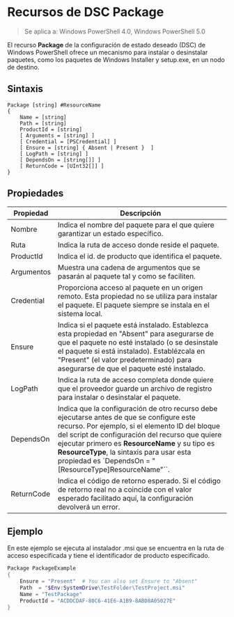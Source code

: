 # Recursos de DSC Package

> Se aplica a: Windows PowerShell 4.0, Windows PowerShell 5.0

El recurso **Package** de la configuración de estado deseado (DSC) de Windows PowerShell ofrece un mecanismo para instalar o desinstalar paquetes, como los paquetes de Windows Installer y setup.exe, en un nodo de destino.

## Sintaxis

```
Package [string] #ResourceName
{
    Name = [string]
    Path = [string]
    ProductId = [string]
    [ Arguments = [string] ]
    [ Credential = [PSCredential] ]
    [ Ensure = [string] { Absent | Present }  ]
    [ LogPath = [string] ]
    [ DependsOn = [string[]] ]
    [ ReturnCode = [UInt32[]] ]
}
```

## Propiedades
|  Propiedad  |  Descripción   | 
|---|---| 
| Nombre| Indica el nombre del paquete para el que quiere garantizar un estado específico.| 
| Ruta| Indica la ruta de acceso donde reside el paquete.| 
| ProductId| Indica el id. de producto que identifica el paquete.| 
| Argumentos| Muestra una cadena de argumentos que se pasarán al paquete tal y como se faciliten.| 
| Credential| Proporciona acceso al paquete en un origen remoto. Esta propiedad no se utiliza para instalar el paquete. El paquete siempre se instala en el sistema local.| 
| Ensure| Indica si el paquete está instalado. Establezca esta propiedad en "Absent" para asegurarse de que el paquete no esté instalado (o se desinstale el paquete si está instalado). Establézcala en "Present" (el valor predeterminado) para asegurarse de que el paquete esté instalado.| 
| LogPath| Indica la ruta de acceso completa donde quiere que el proveedor guarde un archivo de registro para instalar o desinstalar el paquete.| 
| DependsOn | Indica que la configuración de otro recurso debe ejecutarse antes de que se configure este recurso. Por ejemplo, si el elemento ID del bloque del script de configuración del recurso que quiere ejecutar primero es **ResourceName** y su tipo es **ResourceType**, la sintaxis para usar esta propiedad es `DependsOn = "[ResourceType]ResourceName"``.| 
| ReturnCode| Indica el código de retorno esperado. Si el código de retorno real no a coincide con el valor esperado facilitado aquí, la configuración devolverá un error.| 

## Ejemplo

En este ejemplo se ejecuta al instalador .msi que se encuentra en la ruta de acceso especificada y tiene el identificador de producto especificado.

```powershell
Package PackageExample
{
    Ensure = "Present"  # You can also set Ensure to "Absent"
    Path  = "$Env:SystemDrive\TestFolder\TestProject.msi"
    Name = "TestPackage"
    ProductId = "ACDDCDAF-80C6-41E6-A1B9-8ABD8A05027E"
} 
```
<!--HONumber=Feb16_HO4-->
